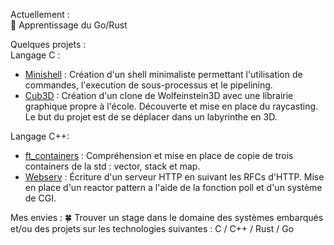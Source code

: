 <!-- [![jaeskim's 42 stats](https://badge42.herokuapp.com/api/stats/lnoaille)](https://github.com/JaeSeoKim/badge42) -->

<!--
![JaeSeoKim's Top Langs](https://github-readme-stats.vercel.app/api/top-langs/?username=Cedrat&layout=compact&bg_color=7f7fd5,86a8e7,91eac9&title_color=fff&text_color=fff)
-->
Actuellement :  
:book: Apprentissage du Go/Rust 

Quelques projets :  
Langage C :
- [Minishell](https://github.com/Cedrat/project_minishell) : Création d'un shell minimaliste permettant l'utilisation de commandes, l'execution de sous-processus et le pipelining.
- [Cub3D](https://github.com/Cedrat/projet_cub3d) : Création d'un clone de Wolfeinstein3D avec une librairie graphique propre à l'école. Découverte et mise en place du raycasting. Le but du projet est de se déplacer dans un labyrinthe en 3D.

Langage C++:
- [ft_containers](https://github.com/Cedrat/ft_containers) : Compréhension et mise en place de copie de trois containers de la std : vector, stack et map. 
- [Webserv](https://github.com/Cedrat/webserv) : Écriture d'un serveur HTTP en suivant les RFCs d'HTTP. Mise en place d'un reactor pattern a l'aide de la fonction poll et d'un système de CGI.

Mes envies : 
:four_leaf_clover: Trouver un stage dans le domaine des systèmes embarqués et/ou des projets sur les technologies suivantes : C / C++ / Rust / Go

